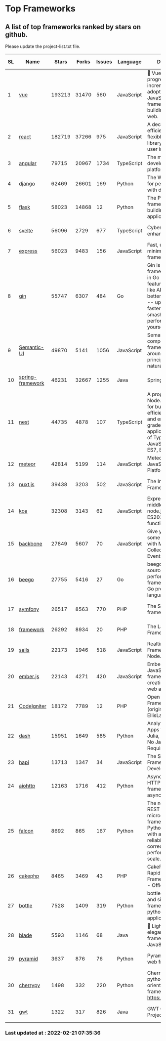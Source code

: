 # Top Frameworks
## A list of top frameworks ranked by stars on github.  
Please update the project-list.txt file.

| SL| Name  | Stars| Forks| Issues | Language | Description | Last Commit |
| --| ------| -----| ---- | ------ | -------- | ----------- | ----------- |
| 1 | [vue](https://github.com/vuejs/vue) | 193213 | 31470 | 560 | JavaScript | 🖖 Vue.js is a progressive, incrementally-adoptable JavaScript framework for building UI on the web. | 2022-02-07 05:24:20 |
| 2 | [react](https://github.com/facebook/react) | 182719 | 37266 | 975 | JavaScript | A declarative, efficient, and flexible JavaScript library for building user interfaces. | 2022-02-21 06:07:41 |
| 3 | [angular](https://github.com/angular/angular) | 79715 | 20967 | 1734 | TypeScript | The modern web developer’s platform | 2022-02-18 21:57:03 |
| 4 | [django](https://github.com/django/django) | 62469 | 26601 | 169 | Python | The Web framework for perfectionists with deadlines. | 2022-02-21 06:54:47 |
| 5 | [flask](https://github.com/pallets/flask) | 58023 | 14868 | 12 | Python | The Python micro framework for building web applications. | 2022-02-19 15:12:40 |
| 6 | [svelte](https://github.com/sveltejs/svelte) | 56096 | 2729 | 677 | TypeScript | Cybernetically enhanced web apps | 2022-02-19 20:56:52 |
| 7 | [express](https://github.com/expressjs/express) | 56023 | 9483 | 156 | JavaScript | Fast, unopinionated, minimalist web framework for node. | 2022-02-17 02:03:42 |
| 8 | [gin](https://github.com/gin-gonic/gin) | 55747 | 6307 | 484 | Go | Gin is a HTTP web framework written in Go (Golang). It features a Martini-like API with much better performance -- up to 40 times faster. If you need smashing performance, get yourself some Gin. | 2022-02-14 06:39:57 |
| 9 | [Semantic-UI](https://github.com/Semantic-Org/Semantic-UI) | 49870 | 5141 | 1056 | JavaScript | Semantic is a UI component framework based around useful principles from natural language. | 2018-10-21 20:59:02 |
| 10 | [spring-framework](https://github.com/spring-projects/spring-framework) | 46231 | 32667 | 1255 | Java | Spring Framework | 2022-02-19 16:32:15 |
| 11 | [nest](https://github.com/nestjs/nest) | 44735 | 4878 | 107 | TypeScript | A progressive Node.js framework for building efficient, scalable, and enterprise-grade server-side applications on top of TypeScript & JavaScript (ES6, ES7, ES8) 🚀 | 2022-02-18 15:58:46 |
| 12 | [meteor](https://github.com/meteor/meteor) | 42814 | 5199 | 114 | JavaScript | Meteor, the JavaScript App Platform | 2022-02-18 20:34:26 |
| 13 | [nuxt.js](https://github.com/nuxt/nuxt.js) | 39438 | 3203 | 502 | JavaScript | The Intuitive Vue(2) Framework | 2021-12-17 13:20:07 |
| 14 | [koa](https://github.com/koajs/koa) | 32308 | 3143 | 62 | JavaScript | Expressive middleware for node.js using ES2017 async functions | 2022-02-08 16:08:52 |
| 15 | [backbone](https://github.com/jashkenas/backbone) | 27849 | 5607 | 70 | JavaScript | Give your JS App some Backbone with Models, Views, Collections, and Events | 2022-02-19 20:58:16 |
| 16 | [beego](https://github.com/beego/beego) | 27755 | 5416 | 27 | Go | beego is an open-source, high-performance web framework for the Go programming language. | 2022-02-06 15:12:12 |
| 17 | [symfony](https://github.com/symfony/symfony) | 26517 | 8563 | 770 | PHP | The Symfony PHP framework | 2022-02-19 09:21:12 |
| 18 | [framework](https://github.com/laravel/framework) | 26292 | 8934 | 20 | PHP | The Laravel Framework. | 2022-02-18 16:47:12 |
| 19 | [sails](https://github.com/balderdashy/sails) | 22173 | 1946 | 518 | JavaScript | Realtime MVC Framework for Node.js | 2022-01-14 23:55:08 |
| 20 | [ember.js](https://github.com/emberjs/ember.js) | 22143 | 4271 | 420 | JavaScript | Ember.js - A JavaScript framework for creating ambitious web applications | 2022-02-19 00:41:10 |
| 21 | [CodeIgniter](https://github.com/bcit-ci/CodeIgniter) | 18172 | 7789 | 12 | PHP | Open Source PHP Framework (originally from EllisLab) | 2022-02-12 23:57:37 |
| 22 | [dash](https://github.com/plotly/dash) | 15951 | 1649 | 585 | Python | Analytical Web Apps for Python, R, Julia, and Jupyter. No JavaScript Required. | 2022-02-18 14:48:16 |
| 23 | [hapi](https://github.com/hapijs/hapi) | 13713 | 1347 | 34 | JavaScript | The Simple, Secure Framework Developers Trust | 2022-01-23 17:21:11 |
| 24 | [aiohttp](https://github.com/aio-libs/aiohttp) | 12163 | 1716 | 412 | Python | Asynchronous HTTP client/server framework for asyncio and Python | 2022-02-16 13:11:19 |
| 25 | [falcon](https://github.com/falconry/falcon) | 8692 | 865 | 167 | Python | The no-nonsense REST API and microservices framework for Python developers, with a focus on reliability, correctness, and performance at scale. | 2022-02-21 06:31:43 |
| 26 | [cakephp](https://github.com/cakephp/cakephp) | 8465 | 3469 | 43 | PHP | CakePHP: The Rapid Development Framework for PHP - Official Repository | 2022-02-14 06:02:12 |
| 27 | [bottle](https://github.com/bottlepy/bottle) | 7528 | 1409 | 319 | Python | bottle.py is a fast and simple micro-framework for python web-applications. | 2022-02-02 12:34:31 |
| 28 | [blade](https://github.com/lets-blade/blade) | 5593 | 1146 | 68 | Java | :rocket: Lightning fast and elegant mvc framework for Java8 | 2020-03-22 13:39:23 |
| 29 | [pyramid](https://github.com/Pylons/pyramid) | 3637 | 876 | 76 | Python | Pyramid - A Python web framework | 2022-02-07 05:45:49 |
| 30 | [cherrypy](https://github.com/cherrypy/cherrypy) | 1498 | 332 | 220 | Python | CherryPy is a pythonic, object-oriented HTTP framework.      https://cherrypy.dev | 2022-02-14 20:44:10 |
| 31 | [gwt](https://github.com/gwtproject/gwt) | 1322 | 317 | 826 | Java | GWT Open Source Project | 2022-02-10 23:35:12 |

### Last updated at : 2022-02-21 07:35:36
